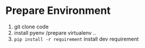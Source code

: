 # Prepare Environment

1. git clone code
1. install pyenv /prepare virtualenv ..
1. `pip install -r requirement` install dev requirement
